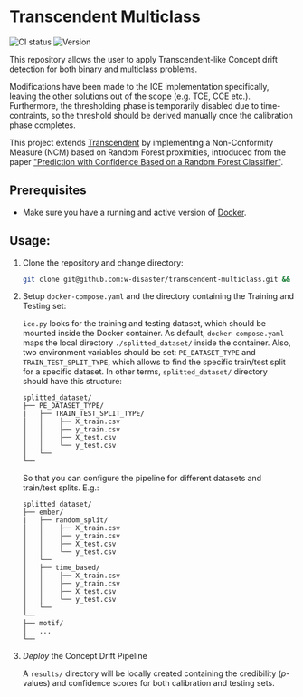 # Transcendent Multiclass

![CI status](https://github.com/w-disaster/transcendent-multiclass/actions/workflows/check.yml/badge.svg) 
![Version](https://img.shields.io/github/v/release/w-disaster/transcendent-multiclass?style=plastic)

This repository allows the user to apply Transcendent-like Concept drift detection for both binary and multiclass problems.

Modifications have been made to the ICE implementation specifically, leaving the other solutions out of the scope (e.g. TCE, CCE etc.). Furthermore, the thresholding phase is temporarily disabled due to time-contraints, so the threshold should be derived manually once the calibration phase completes.

This project extends [Transcendent](https://github.com/s2labres/transcendent-release/tree/main) by implementing a Non-Conformity Measure (NCM) based on Random Forest proximities, introduced from the paper ["Prediction with Confidence Based on a Random Forest Classifier"](https://s2lab.cs.ucl.ac.uk/projects/transcend/).


## Prerequisites

- Make sure you have a running and active version of [Docker](https://docs.docker.com/engine/install/).

## Usage:

1. Clone the repository and change directory:
    ```bash
    git clone git@github.com:w-disaster/transcendent-multiclass.git && cd transcendent-multiclass
    ```

2. Setup `docker-compose.yaml` and the directory containing the Training and Testing set:

    `ice.py` looks for the training and testing dataset, which should be mounted inside the Docker container.
    As default, `docker-compose.yaml` maps the local directory `./splitted_dataset/` inside the container.
    Also, two environment variables should be set: `PE_DATASET_TYPE` and `TRAIN_TEST_SPLIT_TYPE`, which allows to find the specific train/test split for a specific dataset. 
    In other terms, `splitted_dataset/` directory should have this structure:


    ```plaintext
    splitted_dataset/
    ├── PE_DATASET_TYPE/
    |   ├── TRAIN_TEST_SPLIT_TYPE/
    │   │    ├── X_train.csv
    │   │    ├── y_train.csv
    │   │    ├── X_test.csv
    │   │    └── y_test.csv
    │   └──
    └── 
    ```

    So that you can configure the pipeline for different datasets and train/test splits. E.g.:

    ```plaintext
    splitted_dataset/
    ├── ember/
    |   ├── random_split/
    │   │    ├── X_train.csv
    │   │    ├── y_train.csv
    │   │    ├── X_test.csv
    │   │    └── y_test.csv
    │   └──
    │   ├── time_based/
    │   │    ├── X_train.csv
    │   │    ├── y_train.csv
    │   │    ├── X_test.csv
    │   │    └── y_test.csv
    │   └──
    └── 
    ├── motif/
    │   ...
    └── 
    ```

3. *Deploy* the Concept Drift Pipeline
    
    A `results/` directory will be locally created containing the credibility ($p$-values) and confidence scores for both calibration and testing sets.


